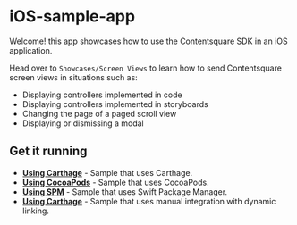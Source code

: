 # iOS-sample-app

Welcome! this app showcases how to use the Contentsquare SDK in an iOS application.

Head over to `Showcases/Screen Views` to learn how to send Contentsquare screen views in situations such as:
*  Displaying controllers implemented in code
*  Displaying controllers implemented in storyboards
*  Changing the page of a paged scroll view
*  Displaying or dismissing a modal

## Get it running

* **[Using Carthage](https://github.com/ContentSquare/iOS-sample-app/tree/master/Carthage%20Sample)** - Sample that uses Carthage.
* **[Using CocoaPods](https://github.com/ContentSquare/iOS-sample-app/tree/master/Pod%20Sample)** - Sample that uses CocoaPods.
* **[Using SPM](https://github.com/ContentSquare/iOS-sample-app/tree/master/SPM%20Sample)** - Sample that uses Swift Package Manager.
* **[Using Carthage](https://github.com/ContentSquare/iOS-sample-app/tree/master/Manual%20Sample)** - Sample that uses manual integration with dynamic linking.
